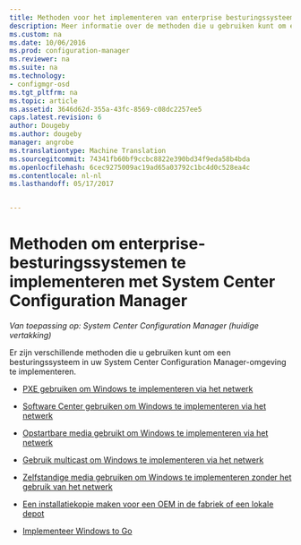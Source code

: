 ```yaml
---
title: Methoden voor het implementeren van enterprise besturingssysteem | Microsoft-documenten
description: Meer informatie over de methoden die u gebruiken kunt om enterprise-besturingssystemen in uw System Center Configuration Manager-omgeving te implementeren.
ms.custom: na
ms.date: 10/06/2016
ms.prod: configuration-manager
ms.reviewer: na
ms.suite: na
ms.technology:
- configmgr-osd
ms.tgt_pltfrm: na
ms.topic: article
ms.assetid: 3646d62d-355a-43fc-8569-c08dc2257ee5
caps.latest.revision: 6
author: Dougeby
ms.author: dougeby
manager: angrobe
ms.translationtype: Machine Translation
ms.sourcegitcommit: 74341fb60bf9ccbc8822e390bd34f9eda58b4bda
ms.openlocfilehash: 6cec9275009ac19ad65a03792c1bc4d0c528ea4c
ms.contentlocale: nl-nl
ms.lasthandoff: 05/17/2017


---
```

# <a name="methods-to-deploy-enterprise-operating-systems-using-system-center-configuration-manager"></a>Methoden om enterprise-besturingssystemen te implementeren met System Center Configuration Manager

*Van toepassing op: System Center Configuration Manager (huidige vertakking)*

Er zijn verschillende methoden die u gebruiken kunt om een besturingssysteem in uw System Center Configuration Manager-omgeving te implementeren.

-   [PXE gebruiken om Windows te implementeren via het netwerk](use-pxe-to-deploy-windows-over-the-network.md)  

-   [Software Center gebruiken om Windows te implementeren via het netwerk](use-software-center-to-deploy-windows-over-the-network.md)  

-   [Opstartbare media gebruikt om Windows te implementeren via het netwerk](use-bootable-media-to-deploy-windows-over-the-network.md)  

-   [Gebruik multicast om Windows te implementeren via het netwerk](use-multicast-to-deploy-windows-over-the-network.md)  

-   [Zelfstandige media gebruiken om Windows te implementeren zonder het gebruik van het netwerk](use-stand-alone-media-to-deploy-windows-without-using-the-network.md)  

-   [Een installatiekopie maken voor een OEM in de fabriek of een lokale depot](create-an-image-for-an-oem-in-factory-or-a-local-depot.md)  

-   [Implementeer Windows to Go](deploy-windows-to-go.md)  

